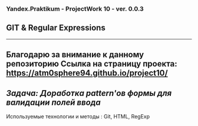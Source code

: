 ### Yandex.Praktikum - ProjectWork 10 - ver. 0.0.3
## GIT & Regular Expressions
---
Благодарю за внимание к данному репозиторию
Ссылка на страницу проекта:  https://atm0sphere94.github.io/project10/
----
*Задача: Доработка pattern'ов формы для валидации полей ввода*
---
Используемые технологии и методы : Git, HTML, RegExp